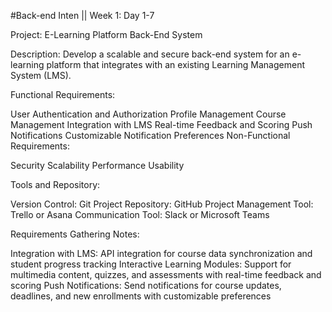 #Back-end Inten || Week 1: Day 1-7 

Project: E-Learning Platform Back-End System

Description: Develop a scalable and secure back-end system for an e-learning platform that integrates with an existing Learning Management System (LMS).

Functional Requirements:

User Authentication and Authorization
Profile Management
Course Management
Integration with LMS
Real-time Feedback and Scoring
Push Notifications
Customizable Notification Preferences
Non-Functional Requirements:

Security
Scalability
Performance
Usability

Tools and Repository:

Version Control: Git
Project Repository: GitHub
Project Management Tool: Trello or Asana
Communication Tool: Slack or Microsoft Teams

Requirements Gathering Notes:

Integration with LMS: API integration for course data synchronization and student progress tracking
Interactive Learning Modules: Support for multimedia content, quizzes, and assessments with real-time feedback and scoring
Push Notifications: Send notifications for course updates, deadlines, and new enrollments with customizable preferences
